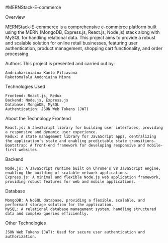 #MERNStack-E-commerce

Overview

MERNStack-E-commerce is a comprehensive e-commerce platform built using the MERN (MongoDB, Express.js, React.js, Node.js) stack along with MySQL for handling relational data. This project aims to provide a robust and scalable solution for online retail businesses, featuring user authentication, product management, shopping cart functionality, and order processing.

Authors
This project is presented and carried out by:

    Andriahariniaina Kanto Fitiavana
    Rakotomalala Andoniaina Miora

Technologies Used

    Frontend: React.js, Redux
    Backend: Node.js, Express.js
    Database: MongoDB, MySQL
    Authentication: JSON Web Tokens (JWT)
    
About the Technology
Frontend

    React.js: A JavaScript library for building user interfaces, providing a responsive and dynamic user experience.
    Redux: A state management library for JavaScript apps, centralizing the application's state and enabling predictable state transitions.
    Bootstrap: A front-end framework for developing responsive and mobile-first websites.

Backend

    Node.js: A JavaScript runtime built on Chrome's V8 JavaScript engine, enabling the building of scalable network applications.
    Express.js: A minimal and flexible Node.js web application framework, providing robust features for web and mobile applications.

Database

    MongoDB: A NoSQL database, providing a flexible, scalable, and performant storage solution for the application.
    MySQL: A relational database management system, handling structured data and complex queries efficiently.

Other Technologies

    JSON Web Tokens (JWT): Used for secure user authentication and authorization.
